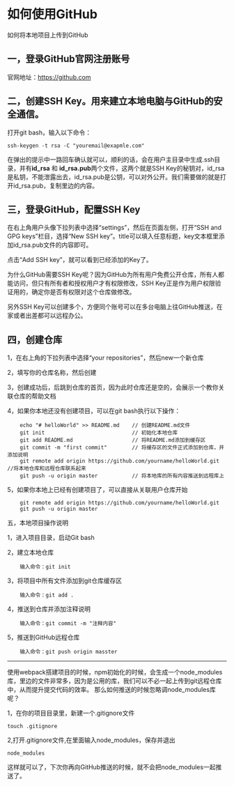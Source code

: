# 如何使用GitHub #
如何将本地项目上传到GitHub

## 一，登录GitHub官网注册账号 ##

   官网地址：https://github.com

## 二，创建SSH Key。用来建立本地电脑与GitHub的安全通信。 ##

打开git bash，输入以下命令：

    ssh-keygen -t rsa -C "youremail@exapmle.com"


在弹出的提示中一路回车确认就可以，顺利的话，会在用户主目录中生成.ssh目录，并有**id_rsa** 和 **id_rsa.pub**两个文件，这两个就是SSH Key的秘钥对，id_rsa 是私钥，不能泄露出去，id_rsa.pub是公钥，可以对外公开。我们需要做的就是打开id_rsa.pub，复制里边的内容。


## 三，登录GitHub，配置SSH Key ##

在右上角用户头像下拉列表中选择“settings”，然后在页面左侧，打开“SSH and GPG keys”栏目，选择“New SSH key”。title可以填入任意标题，key文本框里添加id_rsa.pub文件的内容即可。

点击“Add SSH key”，就可以看到已经添加的Key了。

为什么GitHub需要SSH Key呢？因为GitHub为所有用户免费公开仓库，所有人都能访问，但只有所有者和授权用户才有权限修改，SSH Key正是作为用户权限验证用的，确定你是否有权限对这个仓库做修改。

另外SSH Key可以创建多个，方便同个账号可以在多台电脑上往GitHub推送，在家或者出差都可以远程办公。


## 四，创建仓库 ##

1，在右上角的下拉列表中选择“your repositories”，然后new一个新仓库

2，填写你的仓库名称，然后创建

3，创建成功后，后跳到仓库的首页，因为此时仓库还是空的，会展示一个教你关联仓库的帮助文档

4，如果你本地还没有创建项目，可以在git bash执行以下操作：

        echo "# helloWorld" >> README.md    // 创建README.md文件
        git init                            // 初始化本地仓库
        git add README.md                   // 将README.md添加到缓存区
        git commit -m "first commit"        // 将缓存区的文件正式添加到仓库，并添加说明
        git remote add origin https://github.com/yourname/helloWorld.git  //将本地仓库和远程仓库联系起来
        git push -u origin master           // 将本地库的所有内容推送到远程库上

5，如果你本地上已经有创建项目了，可以直接从关联用户仓库开始

        git remote add origin https://github.com/yourname/helloWorld.git
        git push -u origin master

五，本地项目操作说明

   1，进入项目目录，启动Git bash

   2，建立本地仓库

        输入命令：git init

   3，将项目中所有文件添加到git仓库缓存区

        输入命令：git add .

   4，推送到仓库并添加注释说明

        输入命令：git commit -m "注释内容"

   5，推送到GitHub远程仓库

        输入命令：git push origin masster


----------


使用webpack搭建项目的时候，npm初始化的时候，会生成一个node_modules库，里边的文件非常多，因为是公用的库，我们可以不必一起上传到git远程仓库中，从而提升提交代码的效率。
那么如何推送的时候忽略调node_modules库呢？

1，在你的项目目录里，新建一个.gitignore文件

    touch .gitignore

2,打开.gitignore文件,在里面输入node_modules，保存并退出

	node_modules

这样就可以了，下次你再向GitHub推送的时候，就不会把node_modules一起推送了。
